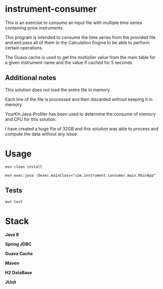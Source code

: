 # instrument-consumer
 
This is an exercise to consume an input file with multiple time series containing price instruments.

This program is intended to consume the time series from the provided file and and pass all of them to the Calculation Engine to be able to perform certain operations.

The Guava cache is used to get the multiplier value from the main table for a given instrument name and the value if cached for 5 seconds.

## Additional notes

 This solution does not load the entire file in memory. 
 
 Each line of the file is processed and then discarded without keeping it in memory.

 YourKit-Java-Profiler has been used to determine the consume of memory and CPU for this solution.

 I have created a huge file of 32GB and this solution was able to process and compute the data without any issue.

# Usage
    mvn clean install 
    
    mvn exec:java -Dexec.mainClass="com.instrument.consumer.main.MainApp"
   
## Tests   
    mvn test

# Stack
  **Java 8**
  
  **Spring JDBC**
  
  **Guava Cache**
  
  **Maven**
  
  **H2 DataBase**
  
  **JUnit**
  
  

  
